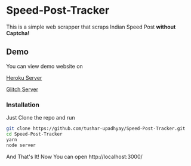 # Speed-Post-Tracker
This is a simple web scrapper that scraps Indian Speed Post <b>without Captcha!</b>
## Demo
You can view demo website on <br>

<a href="https://speedposttrack.herokuapp.com" >Heroku Server</a><br>

<a href="https://speedpost.glitch.me/" >Glitch Server</a>
### Installation 
Just Clone the repo and run 
```bash 
git clone https://github.com/tushar-upadhyay/Speed-Post-Tracker.git
cd Speed-Post-Tracker
yarn 
node server
```
And That's It! Now You can open http://localhost:3000/
